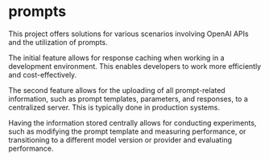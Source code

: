 # prompts
This project offers solutions for various scenarios involving OpenAI APIs and the utilization of prompts.

The initial feature allows for response caching when working in a development environment. This enables developers to work more efficiently and cost-effectively.

The second feature allows for the uploading of all prompt-related information, such as prompt templates, parameters, and responses, to a centralized server. This is typically done in production systems.

Having the information stored centrally allows for conducting experiments, such as modifying the prompt template and measuring performance, or transitioning to a different model version or provider and evaluating performance.
